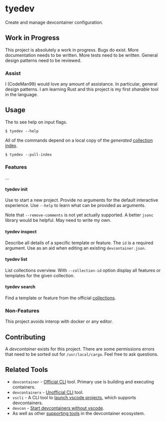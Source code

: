 # tyedev

Create and manage devcontainer configuration.

## Work in Progress

This project is absolutely a work in progress. Bugs do exist. More documentation needs to be written. More tests need to be written. General design patterns need to be reviewed.

### Assist

I (CodeMan99) would love any amount of assistance. In particular, general design patterns. I am learning Rust and this project is my first _sharable_ tool in the language.

## Usage

The to see help on input flags.

```shell
$ tyedev --help
```

All of the commands depend on a local copy of the _generated_ [collection index](https://github.com/devcontainers/devcontainers.github.io/blob/gh-pages/_data/collection-index.yml).

```shell
$ tyedev --pull-index
```

### Features

...

#### tyedev init

Use to start a new project. Provide no arguments for the default interactive experience. Use `--help` to learn what can be provided as arguments.

Note that `--remove-comments` is not yet actually supported. A better `jsonc` library would be helpful. May need to write my own.

#### tyedev inspect

Describe all details of a specific template or feature. The `id` is a required argument. Use as an aid when editing an existing `devcontainer.json`.

#### tyedev list

List collections overview. With `--collection-id` option display all features or templates for the given collection.

#### tyedev search

Find a template or feature from the official [collections](https://containers.dev/collections).

### Non-Features

This project avoids interop with docker or any editor.

## Contributing

A _devcontainer_ exists for this project. There are some permissions errors that need to be sorted out for `/usr/local/cargo`. Feel free to ask questions.

## Related Tools

- `devcontainer` - [Official CLI](https://github.com/devcontainers/cli) tool. Primary use is building and executing containers.
- `devcontainerx` - [Unofficial CLI](https://github.com/stuartleeks/devcontainer-cli) tool.
- `vscli` - A CLI tool to [launch vscode projects](https://github.com/michidk/vscli), which supports devcontainers.
- `devcon` - [Start devcontainers without vscode](https://github.com/guitsaru/devcon).
- As well as other [supporting tools](https://containers.dev/supporting) in the devcontainer ecosystem.
